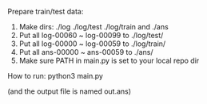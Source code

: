 Prepare train/test data:
1. Make dirs: ./log ./log/test ./log/train and ./ans
2. Put all log-00060 ~ log-00099 to ./log/test/
3. Put all log-00000 ~ log-00059 to ./log/train/
4. Put all ans-00000 ~ ans-00059 to ./ans/
5. Make sure PATH in main.py is set to your local repo dir

How to run:
python3 main.py

(and the output file is named out.ans)
